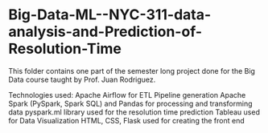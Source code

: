 # Big-Data-ML--NYC-311-data-analysis-and-Prediction-of-Resolution-Time

This folder contains one part of the semester long project done for the Big Data course taught by Prof. Juan Rodriguez.


Technologies used:
Apache Airflow for ETL Pipeline generation
Apache Spark (PySpark, Spark SQL) and Pandas for processing and transforming data
pyspark.ml library used for the resolution time prediction
Tableau used for Data Visualization
HTML, CSS, Flask used for creating the front end
